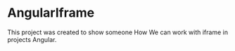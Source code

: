 # AngularIframe

This project was created to show someone How We can work with iframe in projects Angular.
